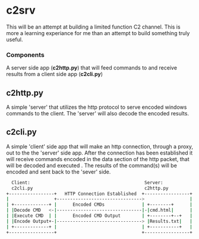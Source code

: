 # c2srv

This will be an attempt at building a limited function C2 channel.  This is more a learning experiance for me than an attempt to build something truly useful.

### Components
A server side app (<b>c2http.py</b>) that will feed commands to and receive results from a client side app (<b>c2cli.py</b>)

## c2http.py
A simple 'server' that utilizes the http protocol to serve encoded windows commands to the client.
The 'server' will also decode the encoded results.

## c2cli.py
A simple 'client' side app that will make an http connection, through a proxy, out to the the 'server' side app. 
After the connection has been established it will receive commands encoded in the data section of the http packet, that will be decoded and executed .  The results of the command(s) will be encoded and sent back to the 'sever' side.

    
````bash
  Client:                                           Server:
  c2cli.py                                          c2http.py
+-----------------+   HTTP Connection Established  +-----------------+
|                 +-------------------------------->                 |
| +-------------+ |      Encoded CMDs              | +--------+      |
| |Decode CMD   <-|--------------------------------|-|cmd.html|      |
| |Execute CMD  | |      Encoded CMD Output        | +--------+--+   |
| |Encode Output+-|--------------------------------> |Results.txt|   |
| +-------------+ |                                | +-----------+   |
+-----------------+                                +-----------------+
````
    



